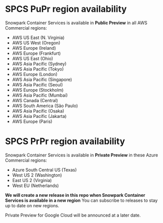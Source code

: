 # SPCS PuPr region availability

Snowpark Container Services is available in **Public Preview** in all AWS Commercial regions:
- AWS US East (N. Virginia)
- AWS US West (Oregon)
- AWS Europe (Ireland)
- AWS Europe (Frankfurt)
- AWS US East (Ohio)
- AWS Asia Pacific (Sydney)
- AWS Asia Pacific (Tokyo)
- AWS Europe (London)
- AWS Asia Pacific (Singapore)
- AWS Asia Pacific (Seoul)
- AWS Europe (Stockholm)
- AWS Asia Pacific (Mumbai)
- AWS Canada (Central)
- AWS South America (São Paulo)
- AWS Asia Pacific (Osaka)
- AWS Asia Pacific (Jakarta)
- AWS Europe (Paris)

# SPCS PrPr region availability
Snowpark Container Services is available in **Private Preview** in these Azure Commercial regions:
- Azure South Central US (Texas)
- West US 2 (Washington)
- East US 2 (Virginia)
- West EU (Netherlands)

**We will create a new release in this repo when Snowpark Container Services is available in a new region** You can subscribe to releases to stay up to date on new regions.

Private Preview for Google Cloud will be announced at a later date.
